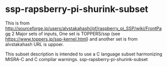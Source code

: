 ssp-rapsberry-pi-shurink-subset
===============================
This is from http://sourceforge.jp/users/alvstakahashi/pf/raspberry_pi_SSP/wiki/FrontPage
2 Major sets of inputs, One set is TOPPERS/ssp (see https://www.toppers.jp/ssp-kernel.html) and another set is from alvstakahash URL is uppoer.

This subset description is intended to use a C language subset harmonizing MISRA-C and C compilar warnings. 
ssp-rapsberry-pi-shurink-subset
